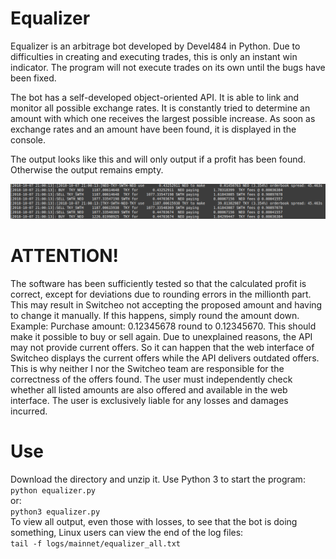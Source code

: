 # Equalizer

Equalizer is an arbitrage bot developed by Devel484 in Python. Due to difficulties in creating and executing trades, this is only an instant win indicator. The program will not execute trades on its own until the bugs have been fixed.

The bot has a self-developed object-oriented API. It is able to link and monitor all possible exchange rates. It is constantly tried to determine an amount with which one receives the largest possible increase. As soon as exchange rates and an amount have been found, it is displayed in the console. 

The output looks like this and will only output if a profit has been found. Otherwise the output remains empty.

![Image description](readme.png)

# ATTENTION!
The software has been sufficiently tested so that the calculated profit is correct, except for deviations due to rounding errors in the millionth part. This may result in Switcheo not accepting the proposed amount and having to change it manually. If this happens, simply round the amount down. Example: Purchase amount: 0.12345678 round to 0.12345670. This should make it possible to buy or sell again.  Due to unexplained reasons, the API may not provide current offers. So it can happen that the web interface of Switcheo displays the current offers while the API delivers outdated offers.
This is why neither I nor the Switcheo team are responsible for the correctness of the offers found. The user must independently check whether all listed amounts are also offered and available in the web interface. The user is exclusively liable for any losses and damages incurred.

# Use

Download the directory and unzip it. Use Python 3 to start the program:<br>
`python equalizer.py`<br>
or:<br>
`python3 equalizer.py`<br>
To view all output, even those with losses, to see that the bot is doing something, Linux users can view the end of the log files:<br>
`tail -f logs/mainnet/equalizer_all.txt` <br> 
